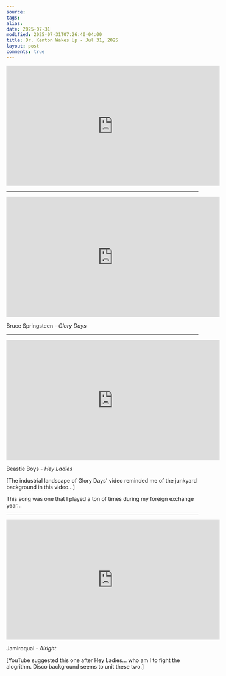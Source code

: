 ```yaml
---
source:
tags:
alias:
date: 2025-07-31
modified: 2025-07-31T07:26:40-04:00
title: Dr. Kenton Wakes Up - Jul 31, 2025
layout: post
comments: true
---
```


  

<iframe width="560" height="315" src="https://www.youtube.com/embed/ft5UDqFx1-A" title="YouTube video player" frameborder="0" allow="accelerometer; autoplay; clipboard-write; encrypted-media; gyroscope; picture-in-picture; web-share" allowfullscreen></iframe>

<!-- <img src="{{site.baseurl}}/images/[REPLACE]" width="560"> -->


---

<iframe width="560" height="315" src="https://www.youtube.com/embed/6vQpW9XRiyM?si=bGiX3npHOz8E2OhF" title="YouTube video player" frameborder="0" allow="accelerometer; autoplay; clipboard-write; encrypted-media; gyroscope; picture-in-picture; web-share" referrerpolicy="strict-origin-when-cross-origin" allowfullscreen></iframe>

Bruce Springsteen - *Glory Days*

---

<iframe width="560" height="315" src="https://www.youtube.com/embed/Naf5uJYGoiU?si=ZsC4gePuDKWo8KQX" title="YouTube video player" frameborder="0" allow="accelerometer; autoplay; clipboard-write; encrypted-media; gyroscope; picture-in-picture; web-share" referrerpolicy="strict-origin-when-cross-origin" allowfullscreen></iframe>

Beastie Boys - *Hey Ladies*

[The industrial landscape of Glory Days' video reminded me of the junkyard background in this video...]

This song was one that I played a ton of times during my foreign exchange year...

---

<iframe width="560" height="315" src="https://www.youtube.com/embed/9kXiLeBXzG4?si=Op3Lti2bJLbxgLP8" title="YouTube video player" frameborder="0" allow="accelerometer; autoplay; clipboard-write; encrypted-media; gyroscope; picture-in-picture; web-share" referrerpolicy="strict-origin-when-cross-origin" allowfullscreen></iframe>

Jamiroquai - *Alright*

[YouTube suggested this one after Hey Ladies... who am I to fight the alogrithm. Disco background seems to unit these two.]